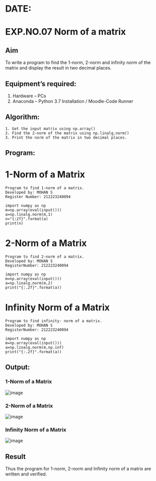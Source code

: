 # DATE:
# EXP.NO.07 Norm of a matrix
## Aim
To write a program to find the 1-norm, 2-norm and infinity norm of the matrix and display the result in two decimal places.
## Equipment’s required:
1.	Hardware – PCs
2.	Anaconda – Python 3.7 Installation / Moodle-Code Runner
## Algorithm:
	1. Get the input matrix using np.array()   
    2. Find the 2-norm of the matrix using np.linalg.norm()
	3. Print the norm of the matrix in two decimal places.
## Program:
# 1-Norm of a Matrix
```
Program to find 1-norm of a matrix.
Developed by: MOHAN S 
Register Number: 212223240094

import numpy as np
m=np.array(eval(input()))
a=np.linalg.norm(m,1)
n="{:2f}".format(a)
print(n)
```
# 2-Norm of a Matrix
```
Program to find 2-norm of a matrix.
Developed by: MOHAN S
RegisterNumber: 212223240094

import numpy as np
m=np.array(eval(input()))
a=np.linalg.norm(m,2)
print("{:.2f}".format(a))

```

# Infinity Norm of a Matrix
```
Program to find infinity- norm of a matrix.
Developed by: MOHAN S
RegisterNumber: 212223240094

import numpy as np
m=np.array(eval(input()))
a=np.linalg.norm(m,np.inf)
print("{:.2f}".format(a))

```
## Output:
### 1-Norm of a Matrix
![image](https://github.com/user-attachments/assets/9f8bf0b7-0eb4-4631-86e3-2e97e6f58ad6)


### 2-Norm of a Matrix
![image](https://github.com/user-attachments/assets/5464857c-3a8f-460f-b29a-c3e0c9fb2a34)


### Infinity Norm of a Matrix
![image](https://github.com/user-attachments/assets/460c0928-d7fe-494b-bae4-35f8f552eb84)


## Result
Thus the program for 1-norm, 2-norm and Infinity norm of a matrix are written and verified.
